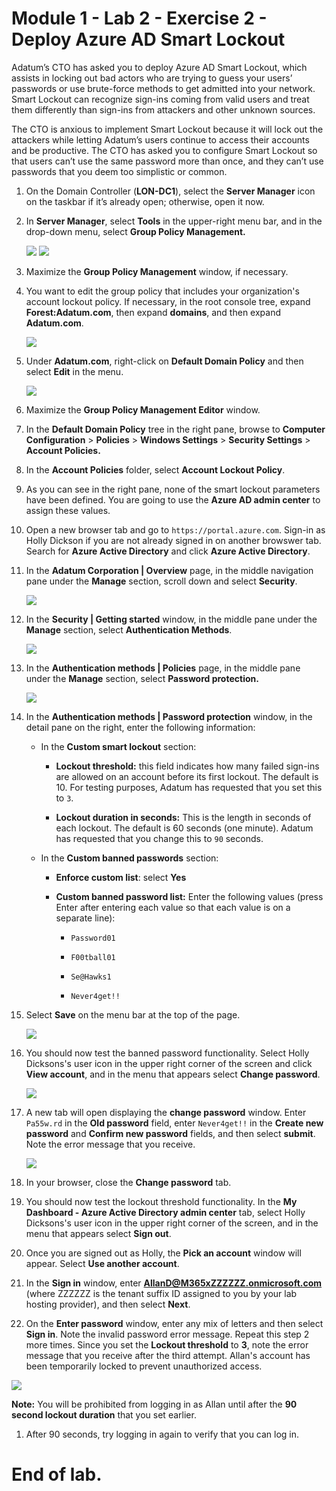 # Module 1 - Lab 2 - Exercise 2 - Deploy Azure AD Smart Lockout 

Adatum’s CTO has asked you to deploy Azure AD Smart Lockout, which assists in locking out bad actors who are trying to guess your users’ passwords or use brute-force methods to get admitted into your network. Smart Lockout can recognize sign-ins coming from valid users and treat them differently than sign-ins from attackers and other unknown sources. 

The CTO is anxious to implement Smart Lockout because it will lock out the attackers while letting Adatum’s users continue to access their accounts and be productive. The CTO has asked you to configure Smart Lockout so that users can’t use the same password more than once, and they can’t use passwords that you deem too simplistic or common. 

1. On the Domain Controller (**LON-DC1**), select the **Server Manager** icon on the taskbar if it’s already open; otherwise, open it now.

1. In **Server Manager**, select **Tools** in the upper-right menu bar, and in the drop-down menu, select **Group Policy Management.**

	![](../Media/19.png)
	![](../Media/20.png)

1. Maximize the **Group Policy Management** window, if necessary.

1. You want to edit the group policy that includes your organization's account lockout policy. If necessary, in the root console tree, expand **Forest:Adatum.com**, then expand **domains**, and then expand **Adatum.com**.  <br/>

	![](../Media/21.png)

1. Under **Adatum.com**, right-click on **Default Domain Policy** and then select **Edit** in the menu.

	![](../Media/22.png)

1. Maximize the **Group Policy Management Editor** window.

1. In the **Default Domain Policy** tree in the right pane, browse to **Computer Configuration** > **Policies** > **Windows Settings** > **Security Settings** > **Account Policies.**

1. In the **Account Policies** folder, select **Account Lockout Policy**.

1. As you can see in the right pane, none of the smart lockout parameters have been defined. You are going to use the **Azure AD admin center** to assign these values.   <br/>

1. Open a new browser tab and go to `https://portal.azure.com`.  Sign-in as Holly Dickson if you are not already signed in on another browswer tab. Search for **Azure Active Directory** and click **Azure Active Directory**. 

1. In the **Adatum Corporation | Overview** page, in the middle navigation pane under the **Manage** section, scroll down and select **Security**.

	![](../Media/23.png)

1. In the **Security | Getting started** window, in the middle pane under the **Manage** section, select **Authentication Methods**.

	![](../Media/24.png)

1. In the **Authentication methods | Policies** page, in the middle pane under the **Manage** section, select **Password protection.**

	![](../Media/25.png)

1. In the **Authentication methods | Password protection** window, in the detail pane on the right, enter the following information:

	- In the **Custom smart lockout** section:

		- **Lockout threshold:** this field indicates how many failed sign-ins are allowed on an account before its first lockout. The default is 10. For testing purposes, Adatum has requested that you set this to `3`.

		- **Lockout duration in seconds:** This is the length in seconds of each lockout. The default is 60 seconds (one minute). Adatum has requested that you change this to `90` seconds.

	- In the **Custom banned passwords** section:

		- **Enforce custom list**: select **Yes**

		- **Custom banned password list:** Enter the following values (press Enter after entering each value so that each value is on a separate line):

			- `Password01`

			- `F00tball01`

			- `Se@Hawks1`

			- `Never4get!!`

1. Select **Save** on the menu bar at the top of the page.

	![](../Media/26.png)

1. You should now test the banned password functionality. Select Holly Dicksons's user icon in the upper right corner of the screen and click **View account**, and in the menu that appears select **Change password**.

	![](../Media/27.png)

1. A new tab will open displaying the **change password** window. Enter `Pa55w.rd` in the **Old password** field, enter `Never4get!!` in the **Create new password** and **Confirm new password** fields, and then select **submit**. Note the error message that you receive.

	![](../Media/28.png)

1. In your browser, close the **Change password** tab. 

1. You should now test the lockout threshold functionality. In the **My Dashboard - Azure Active Directory admin center** tab, select Holly Dicksons's user icon in the upper right corner of the screen, and in the menu that appears select **Sign out**.


1. Once you are signed out as Holly, the **Pick an account** window will appear. Select **Use another account**. 

1. In the **Sign in** window, enter **AllanD@M365xZZZZZZ.onmicrosoft.com** (where ZZZZZZ is the tenant suffix ID assigned to you by your lab hosting provider), and then select **Next**. 

1. On the **Enter password** window, enter any mix of letters and then select **Sign in**. Note the invalid password error message. Repeat this step 2 more times. Since you set the **Lockout threshold** to **3**, note the error message that you receive after the third attempt. Allan's account has been temporarily locked to prevent unauthorized access. <br/>

![](../Media/al22.png)

   **Note:** You will be prohibited from logging in as Allan until after the **90 second lockout duration** that you set earlier. 

1. After 90 seconds, try logging in again to verify that you can log in. 

# End of lab.
 
